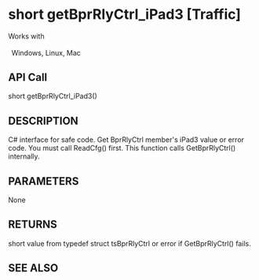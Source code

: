# short getBprRlyCtrl_iPad3 [Traffic]

Works with <p class="s1" style="padding-top: 2pt;padding-left: 5pt;text-indent: 0pt;text-align: left;"><a name="bookmark212">&zwnj;</a>Windows, Linux, Mac</p>

## API Call
short getBprRlyCtrl_iPad3()
## DESCRIPTION
C# interface for safe code. Get BprRlyCtrl member&#39;s iPad3 value or error code. You must call ReadCfg() first. This function calls GetBprRlyCtrl() internally.

## PARAMETERS
None

## RETURNS
short value from typedef struct tsBprRlyCtrl or error if GetBprRlyCtrl() fails.

## SEE ALSO


